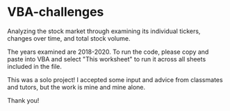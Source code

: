 # VBA-challenges
Analyzing the stock market through examining its individual tickers, changes over time, and total stock volume.

The years examined are 2018-2020. To run the code, please copy and paste into VBA and select "This worksheet" to run it across all sheets included in the file.

This was a solo project! I accepted some input and advice from classmates and tutors, but the work is mine and mine alone.

Thank you!
